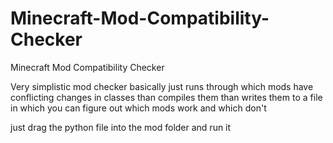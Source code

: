# Minecraft-Mod-Compatibility-Checker
Minecraft Mod Compatibility Checker

Very simplistic mod checker basically just runs through which mods have conflicting changes in classes than compiles them than writes them to a file in which you can figure out which mods work and which don't

just drag the python file into the mod folder and run it
